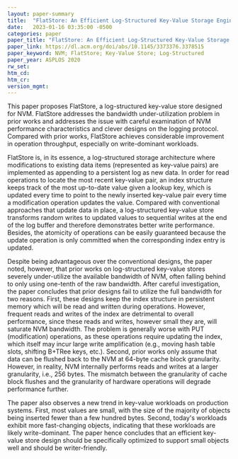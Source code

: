 ```yaml
---
layout: paper-summary
title:  "FlatStore: An Efficient Log-Structured Key-Value Storage Engine for Persistent Memory"
date:   2023-01-16 03:35:00 -0500
categories: paper
paper_title: "FlatStore: An Efficient Log-Structured Key-Value Storage Engine for Persistent Memory"
paper_link: https://dl.acm.org/doi/abs/10.1145/3373376.3378515
paper_keyword: NVM; FlatStore; Key-Value Store; Log-Structured
paper_year: ASPLOS 2020
rw_set:
htm_cd:
htm_cr:
version_mgmt:
---
```


This paper proposes FlatStore, a log-structured key-value store designed for NVM. FlatStore addresses the bandwidth
under-utilization problem in prior works and addresses the issue with careful examination of NVM performance 
characteristics and clever designs on the logging protocol. Compared with prior works, FlatStore achieves considerable 
improvement in operation throughput, especially on write-dominant workloads.

FlatStore is, in its essence, a log-structured storage architecture where modifications to existing data items 
(represented as key-value pairs) are implemented as appending to a persistent log as new data. In order for read
operations to locate the most recent key-value pair, an index structure keeps track of the most up-to-date value given
a lookup key, which is updated every time to point to the newly inserted key-value pair every time a modification
operation updates the value. Compared with conventional approaches that update data in place, a log-structured
key-value store transforms random writes to updated values to sequential writes at the end of the log buffer
and therefore demonstrates better write performance. Besides, the atomicity of operations can be easily guaranteed
because the update operation is only committed when the corresponding index entry is updated.

Despite being advantageous over the conventional designs, the paper noted, however, that prior works on log-structured
key-value stores severely under-utilize the available bandwidth of NVM, often falling behind to only using one-tenth
of the raw bandwidth. After careful investigation, the paper concludes that prior designs fail to utilize the full
bandwidth for two reasons. First, these designs keep the index structure in persistent memory which will be read
and written during operations. However, frequent reads and writes of the index are detrimental to overall performance,
since these reads and writes, however small they are, will saturate NVM bandwidth. The problem is generally worse 
with PUT (modification) operations, as these operations require updating the index, which itself may incur large 
write amplification (e.g., moving hash table slots, shifting B+TRee keys, etc.).
Second, prior works only assume that data can be flushed back to the NVM at 64-byte cache block granularity.
However, in reality, NVM internally performs reads and writes at a larger granularity, i.e., 256 bytes. The mismatch
between the granularity of cache block flushes and the granularity of hardware operations will degrade 
performance further.

The paper also observes a new trend in key-value workloads on production systems. First, most values are small, with
the size of the majority of objects being inserted fewer than a few hundred bytes. Second, today's workloads 
exhibit more fast-changing objects, indicating that these workloads are likely write-dominant. The paper hence concludes
that an efficient key-value store design should be specifically optimized to support small objects well and should be 
writer-friendly.
